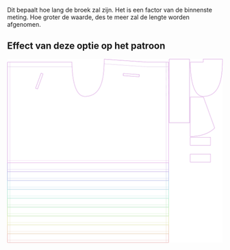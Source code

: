 Dit bepaalt hoe lang de broek zal zijn. Het is een factor van de binnenste meting. Hoe groter de waarde, des te meer zal de lengte worden afgenomen.



## Effect van deze optie op het patroon
![Deze afbeelding toont het effect van deze optie door meerdere varianten die een andere waarde hebben voor deze optie te vervangen](waralee_legshortening_sample.svg "Effect van deze optie op het patroon")